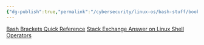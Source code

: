 ```yaml
---
{"dg-publish":true,"permalink":"/cybersecurity/linux-os/bash-stuff/bookmarks/"}
---
```



[Bash Brackets Quick Reference](https://dev.to/rpalo/bash-brackets-quick-reference-4eh6)
[Stack Exchange Answer on Linux Shell Operators](https://unix.stackexchange.com/questions/159513/what-are-the-shells-control-and-redirection-operators)



